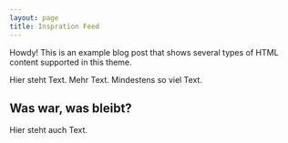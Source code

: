 ```yaml
---
layout: page
title: Inspration Feed
---
```


<div class="message">
  Howdy! This is an example blog post that shows several types of HTML content supported in this theme.
</div>

Hier steht Text. Mehr Text. Mindestens so viel Text.

## Was war, was bleibt?

Hier steht auch Text.
